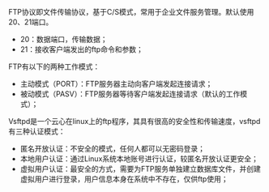 FTP协议即文件传输协议，基于C/S模式，常用于企业文件服务管理。默认使用20、21端口。

- 20：数据端口，传输数据；
- 21：接收客户端发出的ftp命令和参数；



FTP有以下的两种工作模式：

- 主动模式（PORT）：FTP服务器主动向客户端发起连接请求；
- 被动模式（PASV）：FTP服务器等待客户端发起连接请求（默认的工作模式）；



Vsftpd是一个云心在linux上的ftp程序，其具有很高的安全性和传输速度，vsftpd有三种认证模式：

- 匿名开放认证：不安全的模式，任何人都可以无密码登录；
- 本地用户认证：通过Linux系统本地账号进行认证，较匿名开放认证更安全；
- 虚拟用户认证：最安全的方式，需要为FTP服务单独建立数据库文件，并创建虚拟用户进行登录，用户信息本身在系统中不存在，仅供ftp使用；